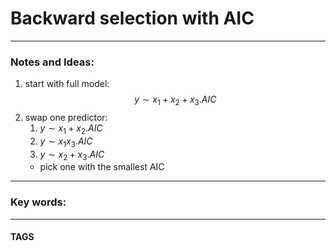 # Backward selection with AIC


---
### Notes and Ideas:
1. start with full model:
$$y \sim x_{1}+x_{2}+x_{3}. AIC$$
2. swap one predictor:
	1. $y \sim x_{1}+x_{2}. AIC$
	2. $y \sim x_{1}x_{3}. AIC$
	3. $y \sim x_{2}+x_{3}. AIC$
	- pick one with the smallest AIC


---

### Key words:

---
#### TAGS